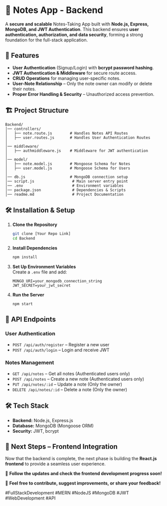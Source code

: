 # 📝 Notes App - Backend  
A **secure and scalable** Notes-Taking App built with **Node.js, Express, MongoDB, and JWT Authentication**. This backend ensures **user authentication, authorization, and data security**, forming a strong foundation for the full-stack application.  

## 🚀 Features  
- **User Authentication** (Signup/Login) with **bcrypt password hashing**.  
- **JWT Authentication & Middleware** for secure route access.  
- **CRUD Operations** for managing user-specific notes.  
- **User-Note Relationship** – Only the note owner can modify or delete their notes.  
- **Proper Error Handling & Security** – Unauthorized access prevention.  

## 🏗️ Project Structure  
```
Backend/
│── controllers/
│   ├── note.route.js        # Handles Notes API Routes
│   ├── user.routes.js       # Handles User Authentication Routes
│
│── middleware/
│   ├── authmiddleware.js    # Middleware for JWT authentication
│
│── model/
│   ├── note.model.js        # Mongoose Schema for Notes
│   ├── user.model.js        # Mongoose Schema for Users
│
│── db.js                    # MongoDB connection setup
│── script.js                 # Main server entry point
│── .env                      # Environment variables
│── package.json              # Dependencies & Scripts
│── readme.md                 # Project Documentation
```

## 🛠️ Installation & Setup  
1. **Clone the Repository**  
   ```bash
   git clone [Your Repo Link]
   cd Backend
   ```

2. **Install Dependencies**  
   ```bash
   npm install
   ```

3. **Set Up Environment Variables**  
   Create a `.env` file and add:  
   ```
   MONGO_URI=your_mongodb_connection_string
   JWT_SECRET=your_jwt_secret
   ```

4. **Run the Server**  
   ```bash
   npm start
   ```

## 🔗 API Endpoints  
### User Authentication  
- `POST /api/auth/register` – Register a new user  
- `POST /api/auth/login` – Login and receive JWT  

### Notes Management  
- `GET /api/notes` – Get all notes (Authenticated users only)  
- `POST /api/notes` – Create a new note (Authenticated users only)  
- `PUT /api/notes/:id` – Update a note (Only the owner)  
- `DELETE /api/notes/:id` – Delete a note (Only the owner)  

## 🛠 Tech Stack  
- **Backend:** Node.js, Express.js  
- **Database:** MongoDB (Mongoose ORM)  
- **Security:** JWT, bcrypt  

## 🎯 Next Steps – Frontend Integration  
Now that the backend is complete, the next phase is building the **React.js frontend** to provide a seamless user experience.  

📌 **Follow the updates and check the frontend development progress soon!**  

🚀 **Feel free to contribute, suggest improvements, or share your feedback!**  

#FullStackDevelopment #MERN #NodeJS #MongoDB #JWT #WebDevelopment #API